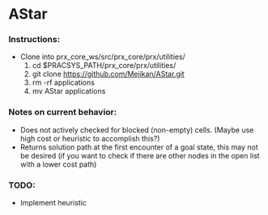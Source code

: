 # AStar

### Instructions:
- Clone into prx_core_ws/src/prx_core/prx/utilities/
    1. cd $PRACSYS_PATH/prx_core/prx/utilities/
    2. git clone https://github.com/Mejikan/AStar.git
    3. rm -rf applications
    4. mv AStar applications

### Notes on current behavior:
- Does not actively checked for blocked (non-empty) cells. (Maybe use high cost or heuristic to accomplish this?)
- Returns solution path at the first encounter of a goal state, this may not be desired (if you want to check if there are other nodes in the open list with a lower cost path)

### TODO:
- Implement heuristic